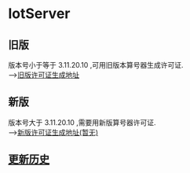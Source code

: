 # lotServer

## 旧版
版本号小于等于 3.11.20.10 ,可用旧版本算号器生成许可证.      
-->[旧版许可证生成地址](https://moeclub.azurewebsites.net/)    

## 新版
版本号大于 3.11.20.10 ,需要用新版算号器许可证.      
-->[新版许可证生成地址(暂无)](https://moeclub.org)    

## [更新历史](http://download.appexnetworks.com.cn/releaseNotes/)     

  
